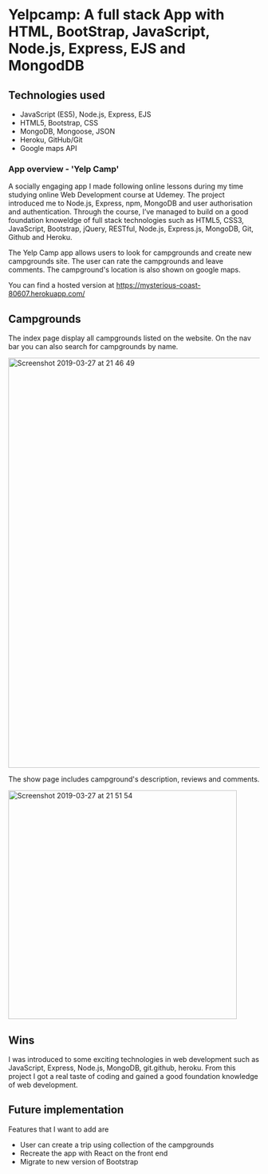 # Yelpcamp: A full stack App with HTML, BootStrap, JavaScript, Node.js, Express, EJS and MongodDB

## Technologies used

* JavaScript (ES5), Node.js, Express, EJS
* HTML5, Bootstrap, CSS
* MongoDB, Mongoose, JSON
* Heroku, GitHub/Git
* Google maps API

### App overview - 'Yelp Camp'

A socially engaging app I made following online lessons during my time studying online Web Development course at Udemey. The project introduced me to Node.js, Express, npm, MongoDB and user authorisation and authentication. Through the course, I’ve managed to build on a good foundation knoweldge of full stack technologies such as HTML5, CSS3, JavaScript, Bootstrap, jQuery, RESTful, Node.js, Express.js, MongoDB, Git, Github and Heroku.

The Yelp Camp app allows users to look for campgrounds and create new campgrounds site. The user can rate the campgrounds and leave comments. The campground's location is also shown on google maps. 

You can find a hosted version at https://mysterious-coast-80607.herokuapp.com/ 

## Campgrounds

The index page display all campgrounds listed on the website. On the nav bar you can also search for campgrounds by name. 

<img width="821" alt="Screenshot 2019-03-27 at 21 46 49" src="https://user-images.githubusercontent.com/42609274/55114511-05170c80-50da-11e9-8d30-947d58b132d0.png">

The show page includes campground's description, reviews and comments. 

<img width="458" alt="Screenshot 2019-03-27 at 21 51 54" src="https://user-images.githubusercontent.com/42609274/55114700-8ff80700-50da-11e9-9bbb-c82055c09b64.png">


## Wins 

I was introduced to some exciting technologies in web development such as JavaScript, Express, Node.js, MongoDB, git.github, heroku. From this project I got a real taste of coding and gained a good foundation knowledge of web development. 


## Future implementation

Features that I want to add are

* User can create a trip using collection of the campgrounds
* Recreate the app with React on the front end 
* Migrate to new version of Bootstrap 

